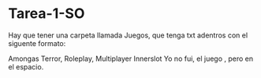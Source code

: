 # Tarea-1-SO

Hay que tener una carpeta llamada Juegos, que tenga txt adentros con el siguente formato:

Amongas
Terror, Roleplay, Multiplayer
Innerslot
Yo no fui, el juego , pero en el espacio.
